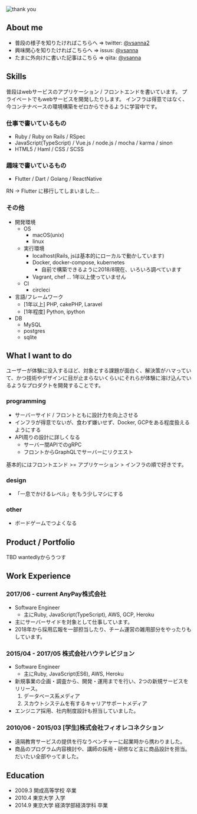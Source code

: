 ![thank you](https://i.imgur.com/UKRrZMi.gif)


## About me
- 普段の様子を知りたければこちらへ => twitter: [@vsanna2](https://twitter.com/vsanna2)
- 興味関心を知りたければこちらへ => issus: [@vsanna](https://issus.me/vsanna)
- たまに外向けに書いた記事はこちら => qiita: [@vsanna](https://qiita.com/vsanna)

## Skills
普段はwebサービスのアプリケーション / フロントエンドを書いています。
プライベートでもwebサービスを開発したりします。
インフラは得意ではなく、今コンテナベースの環境構築をゼロからできるように学習中です。

### 仕事で書いているもの
- Ruby / Ruby on Rails / RSpec
- JavaScript(TypeScript) / Vue.js / node.js / mocha / karma / sinon
- HTML5 / Haml / CSS / SCSS


### 趣味で書いているもの
- Flutter / Dart / Golang / ReactNative

RN -> Flutter に移行してしまいました...

### その他
- 開発環境
    - OS
        - macOS(unix)
        - linux
    - 実行環境
        - localhost(Rails, jsは基本的にローカルで動かしています)
        - Docker, docker-compose, kubernetes
            - 自前で構築できるように2018/8現在、いろいろ調べています
        - Vagrant, chef ... 1年以上使っていません
    - CI
        - circleci
- 言語/フレームワーク
    - [1年以上] PHP, cakePHP, Laravel
    - [1年程度] Python, ipython
- DB
    - MySQL
    - postgres
    - sqlite


## What I want to do

ユーザーが体験に没入するほど、対象とする課題が面白く、解決策がハマっていて、かつ技術やデザインに目が止まらないくらいにそれらが体験に溶け込んでいるようなプロダクトを開発することです。

### programming
- サーバーサイド / フロントともに設計力を向上させる
- インフラが得意でないが、食わず嫌いせず、Docker, GCPをある程度扱えるようにする
- API周りの設計に詳しくなる
    - サーバー間APIでのgRPC
    - フロントからGraphQLでサーバーにリクエスト

基本的にはフロントエンド >= アプリケーション > インフラの順で好きです。

### design
- 「一息でかけるレベル」をもう少しマシにする

### other
- ボードゲームでつよくなる



## Product / Portfolio
TBD wantedlyからうつす



## Work Experience

### 2017/06 - current AnyPay株式会社
- Software Engineer
    - 主にRuby, JavaScript(TypeScript), AWS, GCP, Heroku
- 主にサーバーサイドを対象として仕事しています。
- 2018年から採用広報を一部担当したり、チーム運営の雑用部分をやったりもしています。

### 2015/04 - 2017/05 株式会社ハウテレビジョン
- Software Engineer
    - 主にRuby, JavaScript(ES6), AWS, Heroku
- 新規事業の企画・調査から、開発・運用までを行い、2つの新規サービスをリリース。
    1. データベース系メディア
    2. スカウトシステムを有するキャリアサポートメディア
- エンジニア採用、社内制度設計も担当していました。
    
### 2010/06 - 2015/03 [学生]株式会社フィオレコネクション
- 遠隔教育サービスの提供を行なうベンチャーに起業時から携わりました。
- 商品のプログラム内容検討や、講師の採用・研修など主に商品設計を担当。だいたい全部やってました。


## Education
- 2009.3 開成高等学校 卒業
- 2010.4 東京大学 入学
- 2014.9 東京大学 経済学部経済学科 卒業
